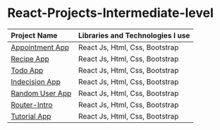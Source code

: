 # React-Projects-Intermediate-level

 Project Name       |Libraries and Technologies I use     
:-------------------------|-------------------------
[Appointment App](https://react-appointmentapp.vercel.app/)| React Js, Html, Css, Bootstrap
[Recipe App](https://react-foodrecipe-app.netlify.app)| React Js, Html, Css, Bootstrap
[Todo App](https://nice-todoapp-react.vercel.app/)|React Js, Html, Css, Bootstrap
[Indecision App](https://react-indecision-project.vercel.app/)| React Js, Html, Css, Bootstrap
[Random User App](https://react-randomuser-app.netlify.app/)| React Js, Html, Css, Bootstrap
[Router-Intro](https://react-intro-routers.netlify.app/)| React Js, Html, Css, Bootstrap
[Tutorial App](react-tutorialapp-database.netlify.app)| React Js, Html, Css, Bootstrap







